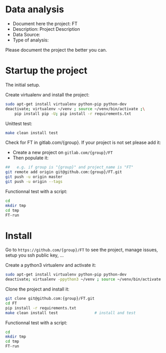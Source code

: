 # Data analysis
- Document here the project: FT
- Description: Project Description
- Data Source:
- Type of analysis:

Please document the project the better you can.

# Startup the project

The initial setup.

Create virtualenv and install the project:
```bash
sudo apt-get install virtualenv python-pip python-dev
deactivate; virtualenv ~/venv ; source ~/venv/bin/activate ;\
    pip install pip -U; pip install -r requirements.txt
```

Unittest test:
```bash
make clean install test
```

Check for FT in gitlab.com/{group}.
If your project is not set please add it:

- Create a new project on `gitlab.com/{group}/FT`
- Then populate it:

```bash
##   e.g. if group is "{group}" and project_name is "FT"
git remote add origin git@github.com:{group}/FT.git
git push -u origin master
git push -u origin --tags
```

Functionnal test with a script:

```bash
cd
mkdir tmp
cd tmp
FT-run
```

# Install

Go to `https://github.com/{group}/FT` to see the project, manage issues,
setup you ssh public key, ...

Create a python3 virtualenv and activate it:

```bash
sudo apt-get install virtualenv python-pip python-dev
deactivate; virtualenv -ppython3 ~/venv ; source ~/venv/bin/activate
```

Clone the project and install it:

```bash
git clone git@github.com:{group}/FT.git
cd FT
pip install -r requirements.txt
make clean install test                # install and test
```
Functionnal test with a script:

```bash
cd
mkdir tmp
cd tmp
FT-run
```
